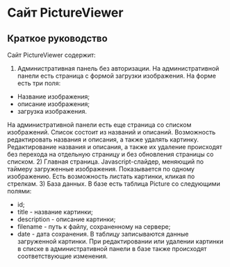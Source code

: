 # Сайт PictureViewer #
## Краткое руководство
Сайт PictureViewer содержит:
1) Административная панель без авторизации. На административной панели есть страница с формой загрузки изображения. На форме есть три поля:
  * Название изображения;
  * описание изображения;
  * загрузка изображения.

На административной панели есть еще страница со списком изображений. Список состоит из названий и описаний. Возможность редактировать названия и описания, а также удалять картинку. Редактирование названия и описания, а также их удаление происходят без перехода на отдельную страницу и без обновления страницы со списком.
2) Главная страница. Javascript-cлайдер, меняющий по таймеру загруженные изображения. Показывается по одному изображению. Есть возможность листать картинки, кликая по стрелкам.
3) База данных. В базе есть таблица Picture со следующими полями:
  - id;
  - title - название картинки;
  - description - описание картинки;
  - filename - путь к файлу, сохраненному на сервере;
  - date - дата сохранения.
В таблицу записываются данные загруженной картинки. При редактировании или удалении картинки в списке в административной панели в базе также происходят соответствующие изменения.
